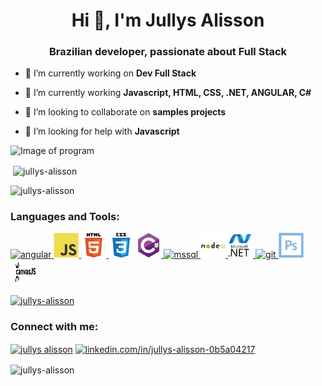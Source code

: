 <h1 align="center">Hi 👋, I'm Jullys Alisson</h1>
<h3 align="center">Brazilian developer, passionate about Full Stack</h3>

- 🔭 I’m currently working on **Dev Full Stack**

- 🌱 I’m currently working **Javascript, HTML, CSS, .NET, ANGULAR, C#**

- 👯 I’m looking to collaborate on **samples projects**

- 🤝 I’m looking for help with **Javascript**


![Image of program](https://media.giphy.com/media/26tn33aiTi1jkl6H6/giphy.gif)

<p>&nbsp;<img align="center" src="https://github-readme-stats.vercel.app/api?username=jullys-alisson&show_icons=true&locale=en" alt="jullys-alisson" /></p>

<p align="left"> <img src="https://komarev.com/ghpvc/?username=jullys-alisson&label=Profile%20views&color=0e75b6&style=flat" alt="jullys-alisson" /> </p>
<h3 align="left">Languages and Tools:</h3>
<p align="left"><a href="https://angular.io" target="_blank"> <img src="https://angular.io/assets/images/logos/angular/angular.svg" alt="angular" width="40" height="40"/> </a>  <a href="https://developer.mozilla.org/en-US/docs/Web/JavaScript" target="_blank"> <img src="https://raw.githubusercontent.com/devicons/devicon/master/icons/javascript/javascript-original.svg" alt="javascript" width="40" height="40"/> </a> <a href="https://www.w3.org/html/" target="_blank"> <img src="https://raw.githubusercontent.com/devicons/devicon/master/icons/html5/html5-original-wordmark.svg" alt="html5" width="40" height="40"/> </a> <ahref="https://www.w3schools.com/css/" target="_blank"> <img src="https://raw.githubusercontent.com/devicons/devicon/master/icons/css3/css3-original-wordmark.svg" alt="css3" width="40" height="40"/> </a> <a href="https://www.w3schools.com/cs/" target="_blank"> <img src="https://raw.githubusercontent.com/devicons/devicon/master/icons/csharp/csharp-original.svg" alt="csharp" width="40" height="40"/> </a> <a href="https://www.microsoft.com/en-us/sql-server" target="_blank"> <img src="https://www.svgrepo.com/show/303229/microsoft-sql-server-logo.svg" alt="mssql" width="40" height="40"/> </a> <a href="https://nodejs.org" target="_blank"> <img src="https://raw.githubusercontent.com/devicons/devicon/master/icons/nodejs/nodejs-original-wordmark.svg" alt="nodejs" width="40" height="40"/> </a> <a href="https://dotnet.microsoft.com/" target="_blank"> <img src="https://raw.githubusercontent.com/devicons/devicon/master/icons/dot-net/dot-net-original-wordmark.svg" alt="dotnet" width="40" height="40"/> </a> <a href="https://git-scm.com/" target="_blank"> <img src="https://www.vectorlogo.zone/logos/git-scm/git-scm-icon.svg" alt="git" width="40" height="40"/> </a> <a href="https://www.photoshop.com/en" target="_blank"> <img src="https://raw.githubusercontent.com/devicons/devicon/master/icons/photoshop/photoshop-line.svg" alt="photoshop" width="40" height="40"/> </a> <a href="https://www.python.org" target="_blank"> <a href="https://canvasjs.com" target="_blank"> <img src="https://raw.githubusercontent.com/Hardik0307/Hardik0307/master/assets/canvasjs-charts.svg" alt="canvasjs" width="40" height="40"/> </a>  </p>

<p align="left"> <a href="https://github.com/ryo-ma/github-profile-trophy"><img src="https://github-profile-trophy.vercel.app/?username=jullys-alisson" alt="jullys-alisson" /></a> </p>

<h3 align="left">Connect with me:</h3>
<p align="left">
<a href="https://codepen.io/jullys alisson" target="blank"><img align="center" src="https://raw.githubusercontent.com/rahuldkjain/github-profile-readme-generator/master/src/images/icons/Social/codepen.svg" alt="jullys alisson" height="30" width="40" /></a>
<a href="https://linkedin.com/in/linkedin.com/in/jullys-alisson-0b5a04217" target="blank"><img align="center" src="https://raw.githubusercontent.com/rahuldkjain/github-profile-readme-generator/master/src/images/icons/Social/linked-in-alt.svg" alt="linkedin.com/in/jullys-alisson-0b5a04217" height="30" width="40" /></a>
</p>




<p><img align="center" src="https://github-readme-streak-stats.herokuapp.com/?user=jullys-alisson&" alt="jullys-alisson" /></p>
